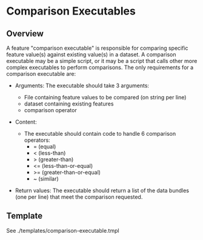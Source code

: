# Comparison Executables
## Overview
A feature "comparison executable" is responsible for comparing specific feature value(s) against existing value(s) in a dataset.  A comparison executable may be a simple script, or it may be a script that calls other more complex executables to perform comparisons.  The only requirements for a comparison executable are:

* Arguments:  The executable should take 3 arguments:
  * File containing feature values to be compared (on string per line)
  * dataset containing existing features
  * comparison operator

* Content:
  * The executable should contain code to handle 6 comparison operators:
    * = (equal)
    * < (less-than)
    * \> (greater-than)
    * <= (less-than-or-equal)
    * \>= (greater-than-or-equal)
    * ~ (similar)

* Return values:  The executable should return a list of the data bundles (one per line) that meet the comparison requested.

## Template
See .\/templates\/comparison-executable.tmpl
